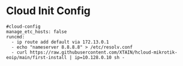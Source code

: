 # Cloud Init Config

    #cloud-config
    manage_etc_hosts: false
    runcmd:
      - ip route add default via 172.13.0.1
      - echo "nameserver 8.8.8.8" > /etc/resolv.conf
      - curl https://raw.githubusercontent.com/XTAIN/hcloud-mikrotik-eoip/main/first-install | ip=10.128.0.10 sh -
